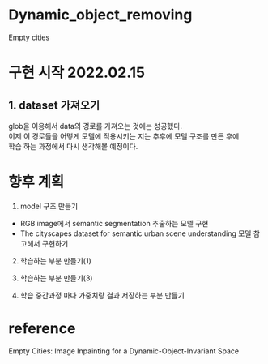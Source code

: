 # Dynamic_object_removing
Empty cities

# 구현 시작 2022.02.15

## 1. dataset 가져오기      
glob을 이용해서 data의 경로를 가져오는 것에는 성공했다.     
이제 이 경로들을 어떻게 모델에 적용시키는 지는 추후에 모델 구조를 만든 후에     
학습 하는 과정에서 다시 생각해볼 예정이다.


# 향후 계획

1. model 구조 만들기
  - RGB image에서 semantic segmentation 추출하는 모델 구현
  - The cityscapes dataset for semantic urban scene understanding 모델 참고해서 구현하기

2. 학습하는 부분 만들기(1)

3. 학습하는 부분 만들기(3)

4. 학습 중간과정 마다 가중치랑 결과 저장하는 부분 만들기



# reference
Empty Cities: Image Inpainting for a Dynamic-Object-Invariant Space
